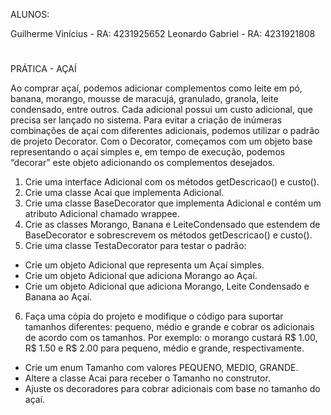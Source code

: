 ALUNOS:

Guilherme Vinícius - RA: 4231925652
Leonardo Gabriel - RA: 4231921808

#

PRÁTICA - AÇAÍ


Ao comprar açaí, podemos adicionar complementos como leite em pó, banana, morango, mousse de maracujá, granulado, granola, leite condensado, entre outros. Cada adicional possui um custo adicional, que precisa ser lançado no sistema. Para evitar a criação de inúmeras combinações de açaí com diferentes adicionais, podemos utilizar o padrão de projeto Decorator.
Com o Decorator, começamos com um objeto base representando o açaí simples e, em tempo de execução, podemos “decorar” este objeto adicionando os complementos desejados.

1. Crie uma interface Adicional com os métodos getDescricao() e custo().
2. Crie uma classe Acai que implementa Adicional.
3. Crie uma classe BaseDecorator que implementa Adicional e contém um atributo Adicional chamado wrappee.
4. Crie as classes Morango, Banana e LeiteCondensado que estendem de BaseDecorator e sobrescrevem os métodos getDescricao() e custo().
5. Crie uma classe TestaDecorator para testar o padrão:
- Crie um objeto Adicional que representa um Açaí simples.
- Crie um objeto Adicional que adiciona Morango ao Açaí.
- Crie um objeto Adicional que adiciona Morango, Leite Condensado e Banana ao Açaí.
6. Faça uma cópia do projeto e modifique o código para suportar tamanhos diferentes: pequeno, médio e grande e cobrar os adicionais de acordo com os tamanhos. Por exemplo: o morango custará R$ 1.00, R$ 1.50 e R$ 2.00 para pequeno, médio e grande, respectivamente.
- Crie um enum Tamanho com valores PEQUENO, MEDIO, GRANDE.
- Altere a classe Acai para receber o Tamanho no construtor.
- Ajuste os decoradores para cobrar adicionais com base no tamanho do açaí.
